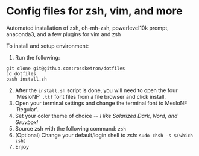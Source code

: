 # Config files for zsh, vim, and more

Automated installation of zsh, oh-mh-zsh, powerlevel10k prompt, anaconda3, and a few plugins for vim and zsh

To install and setup environment:

1. Run the following:
```
git clone git@github.com:rossketron/dotfiles
cd dotfiles
bash install.sh
```

2. After the `install.sh` script is done, you will need to open the four 'MesloNF' `.ttf` font files from a file browser and click install.
3. Open your terminal settings and change the terminal font to MesloNF 'Regular'.
4. Set your color theme of choice -- _I like Solarized Dark, Nord, and Gruvbox!_
5. Source zsh with the following command: `zsh`
6. (Optional) Change your default/login shell to zsh: `sudo chsh -s $(which zsh)`
7. Enjoy 
